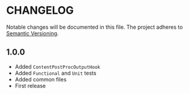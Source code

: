 CHANGELOG
=========

Notable changes will be documented in this file. The project adheres to [Semantic Versioning].

1.0.0
-----

* Added `ContentPostProcOutputHook`
* Added `Functional` and `Unit` tests
* Added common files
* First release

[Semantic Versioning]: http://semver.org "Semantic Versioning"
